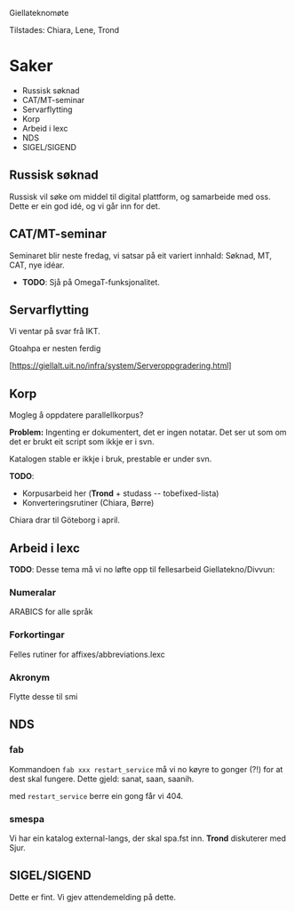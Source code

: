 Giellateknomøte

Tilstades: Chiara, Lene, Trond

# Saker

* Russisk søknad
* CAT/MT-seminar
* Servarflytting
* Korp
* Arbeid i lexc
* NDS
* SIGEL/SIGEND

##  Russisk søknad

Russisk vil søke om middel til digital plattform, og samarbeide med oss.
Dette er ein god idé, og vi går inn for det.

##  CAT/MT-seminar

Seminaret blir neste fredag, vi satsar på eit variert innhald:
Søknad, MT, CAT, nye idéar.
* **TODO**: Sjå på OmegaT-funksjonalitet.

##  Servarflytting
Vi ventar på svar frå IKT.

Gtoahpa er nesten ferdig

[https://giellalt.uit.no/infra/system/Serveroppgradering.html]

##  Korp

Mogleg å oppdatere parallellkorpus?

**Problem:** Ingenting er dokumentert, det er ingen notatar.
Det ser ut som om det er brukt eit script som ikkje er i svn.

Katalogen stable er ikkje i bruk, prestable er under svn.

**TODO**: 
* Korpusarbeid her (**Trond** + studass -- tobefixed-lista)
* Konverteringsrutiner (Chiara, Børre)

Chiara drar til Göteborg i april.

## Arbeid i lexc

**TODO**: Desse tema må vi no løfte opp til fellesarbeid Giellatekno/Divvun:

### Numeralar
ARABICS for alle språk

### Forkortingar
Felles rutiner for affixes/abbreviations.lexc

### Akronym
Flytte desse til smi

##  NDS

### fab

Kommandoen `fab xxx restart_service` må vi no køyre to gonger (?!) for at dest skal fungere.
Dette gjeld: sanat, saan, saanih.

med `restart_service` berre ein gong får vi 404.

### smespa
Vi har ein katalog external-langs, der skal spa.fst inn.
**Trond** diskuterer med Sjur.

##  SIGEL/SIGEND

Dette er fint. Vi gjev attendemelding på dette.
